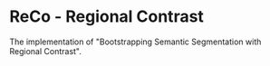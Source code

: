 # ReCo - Regional Contrast
The implementation of "Bootstrapping Semantic Segmentation with Regional Contrast".
